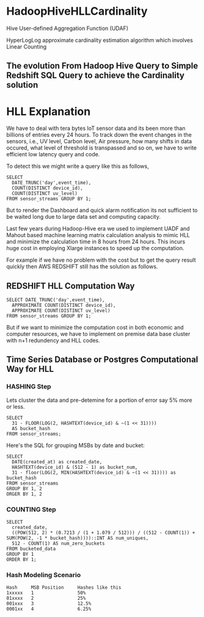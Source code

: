 HadoopHiveHLLCardinality
========================

Hive User-defined Aggregation Function (UDAF)


HyperLogLog approximate cardinality estimation algorithm
which involves Linear Counting


## The evolution From Hadoop Hive Query to Simple Redshift SQL Query to achieve the Cardinality solution

# HLL Explanation

We have to deal with tera bytes IoT sensor data and its been more than billions of entries every 24 hours.
To track down the event changes in the sensors, i.e., UV level, Carbon level, Air pressure, how many shifts in data
occured, what level of threshold is transpassed and so on, we have to write efficient low latency query and code.

To detect this we might write a query like this as follows,

```
SELECT 
  DATE_TRUNC('day',event_time), 
  COUNT(DISTINCT device_id), 
  COUNT(DISTINCT uv_level) 
FROM sensor_streams GROUP BY 1;
```

But to render the Dashboard and quick alarm notification its not sufficient to be waited long due to large data set and computing capacity.

Last few years during Hadoop-Hive era we used to implement UADF and Mahout based machine learning matrix calculation
analysis to mimic HLL and minimize the calculation time in 8 hours from 24 hours. This incurs huge cost in employing Xlarge instances to speed up the computation.

For example if we have no problem with the cost but to get the query result quickly then AWS REDSHIFT still has the solution as follows.

## REDSHIFT HLL Computation Way

```
SELECT DATE_TRUNC('day',event_time), 
  APPROXIMATE COUNT(DISTINCT device_id), 
  APPROXIMATE COUNT(DISTINCT uv_level)
FROM sensor_streams GROUP BY 1;
```

But if we want to minimize the computation cost in both economic and computer resources, we have to implement on premise data base cluster with n+1 redundency and HLL codes.

## Time Series Database or Postgres Computational Way for HLL

### HASHING Step

Lets cluster the data and pre-detemine for a portion of error say 5% more or less.

```
SELECT 
  31 - FLOOR(LOG(2, HASHTEXT(device_id) & ~(1 << 31)))) 
  AS bucket_hash 
FROM sensor_streams;
```

Here's the SQL for grouping MSBs by date and bucket:

```
SELECT 
  DATE(created_at) as created_date, 
  HASHTEXT(device_id) & (512 - 1) as bucket_num, 
  31 - floor(LOG(2, MIN(HASHTEXT(device_id) & ~(1 << 31)))) as bucket_hash 
FROM sensor_streams 
GROUP BY 1, 2 
ORGER BY 1, 2
```

### COUNTING Step

```
SELECT 
  created_date, 
  ((POW(512, 2) * (0.7213 / (1 + 1.079 / 512))) / ((512 - COUNT(1)) + SUM(POW(2, -1 * bucket_hash))))::INT AS num_uniques, 
  512 - COUNT(1) AS num_zero_buckets 
FROM bucketed_data 
GROUP BY 1 
ORDER BY 1;
```

### Hash Modeling Scenario

```
Hash     MSB Position     Hashes like this
1xxxxx   1                50%
01xxxx   2                25%
001xxx   3                12.5%
0001xx   4                6.25%
```

